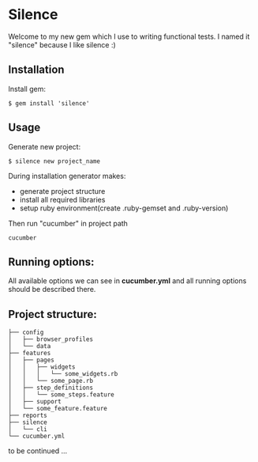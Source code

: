 # Silence

Welcome to my new gem which I use to writing functional tests. I named it "silence" because I like silence :)

## Installation

Install gem:

    $ gem install 'silence'


## Usage

Generate new project:

    $ silence new project_name

During installation generator makes:

* generate project structure
* install all required libraries
* setup ruby environment(create .ruby-gemset and .ruby-version)

Then run "cucumber" in project path
    
    cucumber

## Running options:

All available options we can see in **cucumber.yml** and all running options should be described there.

## Project structure:

```
├── config
│   ├── browser_profiles
│   └── data
├── features
│   ├── pages
│   │   ├── widgets
│   │   │   └── some_widgets.rb
│   │   └── some_page.rb
│   ├── step_definitions
│   │   └── some_steps.feature
│   ├── support
│   └── some_feature.feature
├── reports
├── silence
│   └── cli
└── cucumber.yml
```

to be continued ...

